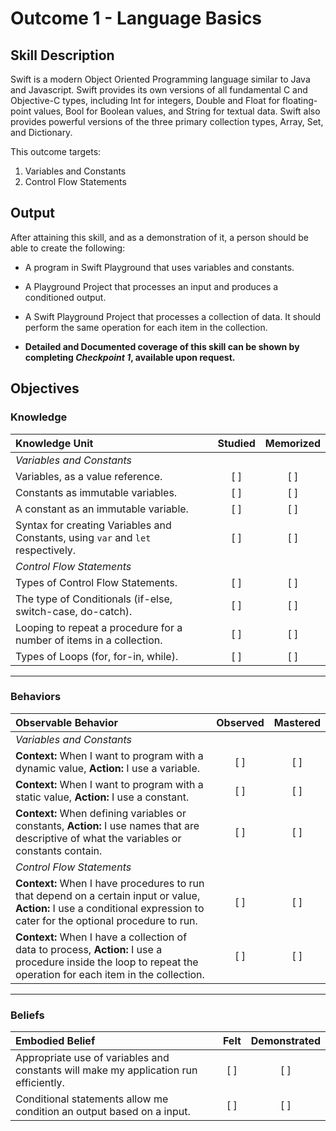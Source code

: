 # Outcome 1 - Language Basics
## Skill Description

Swift is a modern Object Oriented Programming language similar to Java and Javascript.
Swift provides its own versions of all fundamental C and Objective-C types, including Int for integers, Double and Float for floating-point values, Bool for Boolean values, and String for textual data. Swift also provides powerful versions of the three primary collection types, Array, Set, and Dictionary.

This outcome targets:
 1. Variables and Constants
 2. Control Flow Statements

## Output

After attaining this skill, and as a demonstration of it, a person should be able to create the following:

- A program in Swift Playground that uses variables and constants.
- A Playground Project that processes an input and produces a conditioned output.
- A Swift Playground Project that processes a collection of data. It should perform the same operation for each item in the collection.

- **Detailed and Documented coverage of this skill can be shown by completing _Checkpoint 1_, available upon request.**

## Objectives
### Knowledge

| Knowledge Unit   |      Studied      | Memorized |
|:-------------|:------------------:|:--------:|
| _Variables and Constants_ |
| Variables, as a value reference. | [ ] | [ ] |
| Constants as immutable variables. | [ ] | [ ] |
| A constant as an immutable variable. | [ ] | [ ] |
| Syntax for creating Variables and Constants, using `var` and `let` respectively.| [ ] | [ ] |
| _Control Flow Statements_ |
| Types of Control Flow Statements. | [ ] | [ ] |
| The type of Conditionals (if-else, switch-case, do-catch). | [ ] | [ ] |
| Looping to repeat a procedure for a number of items in a collection. | [ ] | [ ] |
| Types of Loops (for, for-in, while). | [ ] | [ ] |  

-------

### Behaviors

| Observable Behavior   |      Observed      | Mastered |
|:-------------|:------------------:|:--------:|
| _Variables and Constants_ |
| **Context:** When I want to program with a dynamic value, **Action:** I use a variable. | [ ] | [ ] |
| **Context:** When I want to program with a static value, **Action:** I use a constant. | [ ] | [ ] |
| **Context:** When defining variables or constants, **Action:** I use names that are descriptive of what the variables or constants contain. | [ ] | [ ] |
| _Control Flow Statements_ |
| **Context:** When I have procedures to run that depend on a certain input or value, **Action:** I use a conditional expression to cater for the optional procedure to run. | [ ] | [ ] |
| **Context:** When I have a collection of data to process, **Action:** I use a procedure inside the loop to repeat the operation for each item in the collection. | [ ] | [ ] |

-------

### Beliefs

| Embodied Belief   |      Felt      | Demonstrated |
|:-------------|:------------------:|:--------:|
| Appropriate use of variables and constants will make my application run efficiently. | [ ] | [ ] |
| Conditional statements allow me condition an output based on a input. | [ ] | [ ] |
